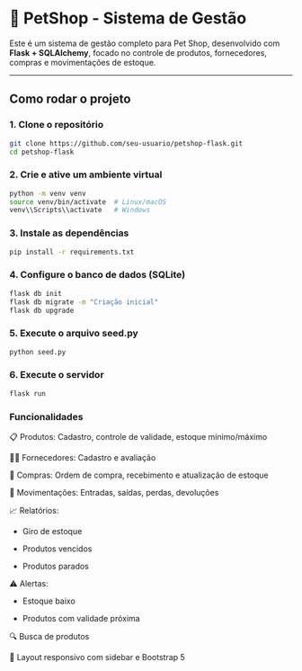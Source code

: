 # 🐾 PetShop - Sistema de Gestão

Este é um sistema de gestão completo para Pet Shop, desenvolvido com **Flask + SQLAlchemy**, focado no controle de produtos, fornecedores, compras e movimentações de estoque.

---

##  Como rodar o projeto

### 1. Clone o repositório

```bash
git clone https://github.com/seu-usuario/petshop-flask.git
cd petshop-flask
```

### 2. Crie e ative um ambiente virtual 

```bash
python -m venv venv
source venv/bin/activate  # Linux/macOS
venv\\Scripts\\activate   # Windows
```

### 3. Instale as dependências
```bash
pip install -r requirements.txt
```

### 4. Configure o banco de dados (SQLite)
```bash
flask db init
flask db migrate -m "Criação inicial"
flask db upgrade
```
### 5. Execute o arquivo seed.py 

```bash
python seed.py
```
### 6. Execute o servidor
```bash
flask run
```

### Funcionalidades

📋 Produtos: Cadastro, controle de validade, estoque mínimo/máximo

👨‍💼 Fornecedores: Cadastro e avaliação

🛒 Compras: Ordem de compra, recebimento e atualização de estoque

🔄 Movimentações: Entradas, saídas, perdas, devoluções

📈 Relatórios:

- Giro de estoque

- Produtos vencidos

- Produtos parados

⚠️ Alertas:

- Estoque baixo

- Produtos com validade próxima

🔍 Busca de produtos

🎨 Layout responsivo com sidebar e Bootstrap 5